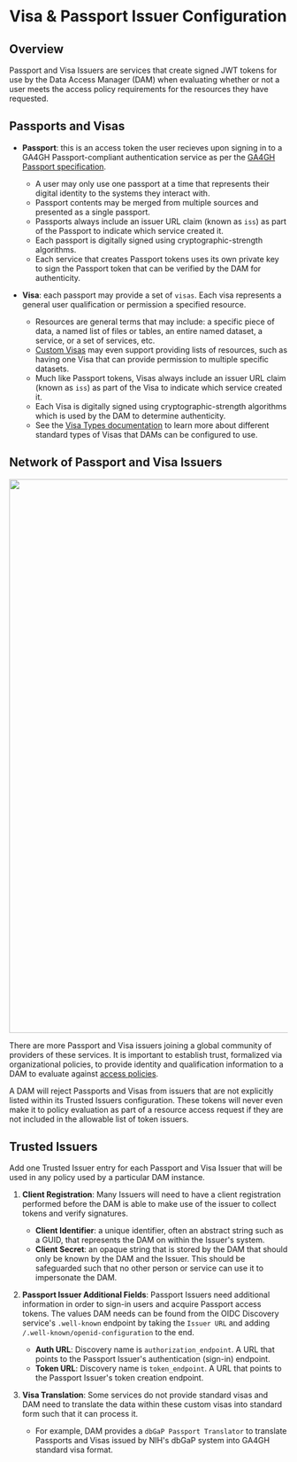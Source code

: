 # Visa & Passport Issuer Configuration

## Overview

Passport and Visa Issuers are services that create signed JWT tokens for use
by the Data Access Manager (DAM) when evaluating whether or not a user meets
the access policy requirements for the resources they have requested.

## Passports and Visas

*  **Passport**: this is an access token the user recieves upon signing in to
   a GA4GH Passport-compliant authentication service as per the [GA4GH Passport
   specification](https://github.com/ga4gh-duri/ga4gh-duri.github.io/blob/master/researcher_ids/ga4gh_passport_v1.md#overview).
   *  A user may only use one passport at a time that represents their digital
      identity to the systems they interact with.
   *  Passport contents may be merged from multiple sources and presented as a
      single passport.
   *  Passports always include an issuer URL claim (known as `iss`) as part of
      the Passport to indicate which service created it.
   *  Each passport is digitally signed using cryptographic-strength algorithms.
   *  Each service that creates Passport tokens uses its own private key to sign
      the Passport token that can be verified by the DAM for authenticity.

*  **Visa**: each passport may provide a set of `visas`. Each visa represents
   a general user qualification or permission a specified resource.
   *  Resources are general terms that may include: a specific piece of data,
      a named list of files or tables, an entire named dataset, a service, or
      a set of services, etc.
   *  [Custom Visas](https://github.com/ga4gh-duri/ga4gh-duri.github.io/blob/master/researcher_ids/ga4gh_passport_v1.md#custom-passport-visa-types)
      may even support providing lists of resources, such as having one Visa
      that can provide permission to multiple specific datasets.
   *  Much like Passport tokens, Visas always include an issuer URL claim
      (known as `iss`) as part of the Visa to indicate which service created it.
   *  Each Visa is digitally signed using cryptographic-strength algorithms
      which is used by the DAM to determine authenticity.
   *  See the [Visa Types documentation](visa-types.md) to learn more about
      different standard types of Visas that DAMs can be configured to use.

## Network of Passport and Visa Issuers

<img src="https://github.com/GoogleCloudPlatform/healthcare-federated-access-services/raw/master/assets/diagrams/passport_map.png" width="1000px">

There are more Passport and Visa issuers joining a global community of providers
of these services. It is important to establish trust, formalized via
organizational policies, to provide identity and qualification information to
a DAM to evaluate against [access policies](policies.md).

A DAM will reject Passports and Visas from issuers that are not explicitly
listed within its Trusted Issuers configuration. These tokens will never even
make it to policy evaluation as part of a resource access request if they are
not included in the allowable list of token issuers.

## Trusted Issuers

Add one Trusted Issuer entry for each Passport and Visa Issuer that will be used
in any policy used by a particular DAM instance.

1. **Client Registration**: Many Issuers will need to have a client registration
   performed before the DAM is able to make use of the issuer to collect tokens
   and verify signatures.
   *  **Client Identifier**: a unique identifier, often an abstract string such
      as a GUID, that represents the DAM on within the Issuer's system.
   *  **Client Secret**: an opaque string that is stored by the DAM that should
      only be known by the DAM and the Issuer. This should be safeguarded such
      that no other person or service can use it to impersonate the DAM.

1. **Passport Issuer Additional Fields**: Passport Issuers need additional
   information in order to sign-in users and acquire Passport access tokens.
   The values DAM needs can be found from the OIDC Discovery service's
   `.well-known` endpoint by taking the `Issuer URL` and adding
   `/.well-known/openid-configuration` to the end.
   *  **Auth URL**: Discovery name is `authorization_endpoint`. A URL that
      points to the Passport Issuer's authentication (sign-in) endpoint.
   *  **Token URL**: Discovery name is `token_endpoint`. A URL that points to
      the Passport Issuer's token creation endpoint.

1. **Visa Translation**: Some services do not provide standard visas and DAM
   need to translate the data within these custom visas into standard form such
   that it can process it.
   *  For example, DAM provides a `dbGaP Passport Translator` to translate
      Passports and Visas issued by NIH's dbGaP system into GA4GH standard visa
      format.
